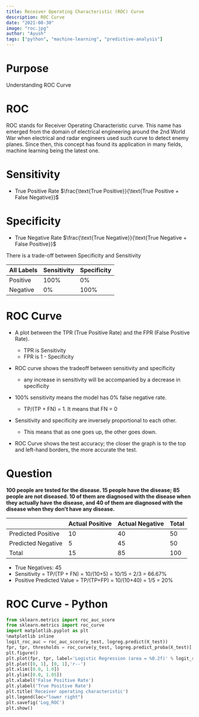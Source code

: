 ```yaml
---
title: Receiver Operating Characteristic (ROC) Curve
description: ROC Curve
date: "2021-08-30"
image: "roc.jpg"
author: "Ayush"
tags: ["python", "machine-learning", "predictive-analysis"]
---
```


# Purpose
Understanding ROC Curve

# ROC
ROC stands for Receiver Operating Characteristic curve. This name has emerged from the domain of electrical engineering around the 2nd World War when electrical and radar engineers used such curve to detect enemy planes. Since then, this concept has found its application in many fields, machine learning being the latest one.

# Sensitivity
- True Positive Rate
$\frac{\text{True Positive}}{\text{True Positive + False Negative}}$

# Specificity
- True Negative Rate
$\frac{\text{True Negative}}{\text{True Negative + False Positive}}$

There is a trade-off between Specificity and Sensitivity

| All Labels | Sensitivity | Specificity |
|------------|-------------|-------------|
| Positive   | 100%        | 0%          |
| Negative   | 0%          | 100%        |

# ROC Curve 
- A plot between the TPR (True Positive Rate) and the FPR (False Positive Rate).
    - TPR is Sensitivity
    - FPR is 1 - Specificity

- ROC curve shows the tradeoff between sensitivity and specificity
    - any increase in sensitivity will be accompanied by a decrease in specificity
- 100% sensitivity means the model has 0% false negative rate.
    - TP/(TP + FN) = 1. It means that FN = 0
- Sensitivity and specificity are inversely proportional to each other.
    - This means that as one goes up, the other goes down.
- ROC Curve shows the test accuracy; the closer the graph is to the top and left-hand borders, the more accurate the test.

# Question
**100 people are tested for the disease. 15 people have the disease;  85 people are not diseased. 10 of them are diagnosed with the disease when they actually have the disease, and 40 of them are diagnosed with the disease when they don't have any disease.**

|                    | Actual Positive | Actual Negative | Total |
|--------------------|-----------------|-----------------|-------|
| Predicted Positive | 10              | 40              | 50    |
| Predicted Negative | 5               | 45              | 50    |
| Total              | 15              | 85              | 100   |

- True Negatives: 45
- Sensitivity = TP/(TP + FN) = 10/(10+5) = 10/15 = 2/3 = 66.67%
- Positive Predicted Value = TP/(TP+FP) = 10/(10+40) = 1/5 = 20%

# ROC Curve - Python
```py heading="ROC Curve using Sklearn"
from sklearn.metrics import roc_auc_score
from sklearn.metrics import roc_curve
import matplotlib.pyplot as plt 
%matplotlib inline
logit_roc_auc = roc_auc_score(y_test, logreg.predict(X_test))
fpr, tpr, thresholds = roc_curve(y_test, logreg.predict_proba(X_test)[:,1])
plt.figure()
plt.plot(fpr, tpr, label='Logistic Regression (area = %0.2f)' % logit_roc_auc)
plt.plot([0, 1], [0, 1],'r--')
plt.xlim([0.0, 1.0])
plt.ylim([0.0, 1.05])
plt.xlabel('False Positive Rate')
plt.ylabel('True Positive Rate')
plt.title('Receiver operating characteristic')
plt.legend(loc="lower right")
plt.savefig('Log_ROC')
plt.show()
```
